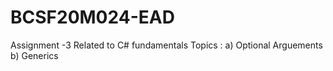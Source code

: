 # BCSF20M024-EAD
Assignment -3
Related to C# fundamentals
Topics : 
	a) Optional Arguements
	b) Generics
